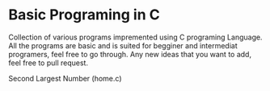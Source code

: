 # Basic Programing in C
Collection of various programs impremented using C programing Language. All the programs are basic and is suited for begginer and intermediat programers, feel free to go through.
Any new ideas that you want to add, feel free to pull request.

Second Largest Number (home.c)

